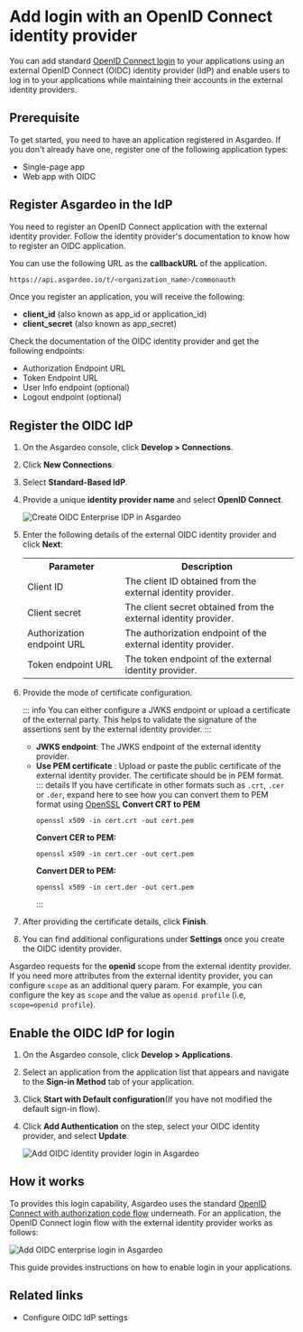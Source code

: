 # Add login with an OpenID Connect identity provider

You can add standard [OpenID Connect login](https://openid.net/specs/openid-connect-core-1_0.html#) to your applications using an external OpenID Connect (OIDC) identity provider (IdP) and enable users to log in to your applications while maintaining their accounts in the external identity providers.

## Prerequisite

To get started, you need to have an application registered in Asgardeo. If you don't already have one, register one of the following application types:

- <a :href="$withBase('/guides/applications/register-single-page-app/')">Single-page app</a> 
- <a :href="$withBase('/guides/applications/register-oidc-web-app/')">Web app with OIDC</a>

## Register Asgardeo in the IdP

You need to register an OpenID Connect application with the external identity provider. Follow the identity provider's documentation to know how to register an OIDC application.

You can use the following URL as the **callbackURL** of the application. 

```bash no-line-numbers
https://api.asgardeo.io/t/<organization_name>/commonauth
```
Once you register an application, you will receive the following:

- **client_id** (also known as app_id or application_id)
- **client_secret** (also known as app_secret)

Check the documentation of the OIDC identity provider and get the following endpoints:

- Authorization Endpoint URL
- Token Endpoint URL
- User Info endpoint (optional)
- Logout endpoint (optional)

## Register the OIDC IdP

1. On the Asgardeo console, click **Develop > Connections**.
2. Click **New Connections**.
3. Select **Standard-Based IdP**.
4. Provide a unique **identity provider name** and select **OpenID Connect**.

   <img :src="$withBase('/assets/img/guides/idp/oidc-enterprise-idp/create-oidc-enterprise-idp-wizard.png')" alt="Create OIDC Enterprise IDP in Asgardeo"> 

5. Enter the following details of the external OIDC identity provider and click **Next**:    

    <table>
        <tr>
            <th>Parameter</th>
            <th>Description</th>
        </tr>
        <tr>
            <td>Client ID</td>
            <td>The client ID obtained from the external identity provider.</td>
        </tr>
        <tr>
            <td>Client secret</td>
            <td>The client secret obtained from the external identity provider.</td>
        </tr>
        <tr>
            <td>Authorization endpoint URL</td>
            <td>The authorization endpoint of the external identity provider.</td>
        </tr>
        <tr>
            <td>Token endpoint URL</td>
            <td>The token endpoint of the external identity provider.</td>
        </tr>
    </table>

6. Provide the mode of certificate configuration.
    
    ::: info
    You can either configure a JWKS endpoint or upload a certificate of the external party. This helps to validate the signature of the assertions sent by the external identity provider.
    :::

    -  **JWKS endpoint**: The JWKS endpoint of the external identity provider.
    -  **Use PEM certificate** : Upload or paste the public certificate of the external identity provider. The certificate should be in PEM format.  
        ::: details If you have certificate in other formats such as `.crt`, `.cer` or `.der`, expand here to see how you can convert them to PEM format using <a href="https://www.openssl.org/" target="_blank">OpenSSL</a>
         **Convert CRT to PEM**
         ``` no-line-numbers
         openssl x509 -in cert.crt -out cert.pem
         ``` 
        **Convert CER to PEM:**
         ``` no-line-numbers
         openssl x509 -in cert.cer -out cert.pem
         ```  
        **Convert DER to PEM:**
          ``` no-line-numbers
          openssl x509 -in cert.der -out cert.pem
         ```
        :::     

7. After providing the certificate details, click **Finish**.
8. You can find <a :href="$withBase('/references/idp-settings/oidc-settings-for-idp/#additional-settings')">additional configurations</a> under **Settings** once you create the OIDC identity provider.

Asgardeo requests for the **openid** scope from the external identity provider. If you need more attributes from the external identity provider, you can configure `scope` as an <a :href="$withBase('/references/idp-settings/oidc-settings-for-idp/#additional-query-parameters')">additional query param</a>.   For example, you can configure the key as `scope` and the value as `openid profile` (i.e, `scope=openid profile`).
      
## Enable the OIDC IdP for login

1. On the Asgardeo console, click **Develop > Applications**.
2. Select an application from the application list that appears and navigate to the **Sign-in Method** tab of your application.
3. Click **Start with Default configuration**(If you have not modified the default sign-in flow).
4. Click **Add Authentication** on the step, select your OIDC identity provider, and select **Update**.

    <img :src="$withBase('/assets/img/guides/idp/oidc-enterprise-idp/enable-oidc-enterprise-login-with-basic.png')" alt="Add OIDC identity provider login in Asgardeo">

## How it works

To provides this login capability, Asgardeo uses the standard [OpenID Connect with authorization code flow](https://openid.net/specs/openid-connect-core-1_0.html#CodeFlowSteps) underneath. For an application, the OpenID Connect login flow with the external identity provider works as follows:

<img class="borderless-img" :src="$withBase('/assets/img/guides/idp/oidc-enterprise-idp/oidc-enterprise-login-flow.png')" alt="Add OIDC enterprise login in Asgardeo">

This guide provides instructions on how to enable login in your applications. 

## Related links

- <a :href="$withBase('/references/idp-settings/oidc-settings-for-idp/')">Configure OIDC IdP settings</a>
